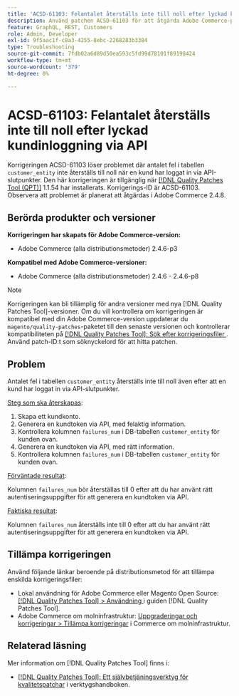 ```yaml
---
title: 'ACSD-61103: Felantalet återställs inte till noll efter lyckad kundinloggning via API'
description: Använd patchen ACSD-61103 för att åtgärda Adobe Commerce-problemet där antalet fel i tabellen"customer_entity" inte återställs till noll efter att en kund loggat in via API-slutpunkter.
feature: GraphQL, REST, Customers
role: Admin, Developer
exl-id: 9f5aac1f-c8a3-4255-8ebc-2268283b3384
type: Troubleshooting
source-git-commit: 7fdb02a6d89d50ea593c5fd99d78101f89198424
workflow-type: tm+mt
source-wordcount: '379'
ht-degree: 0%

---
```


# ACSD-61103: Felantalet återställs inte till noll efter lyckad kundinloggning via API

Korrigeringen ACSD-61103 löser problemet där antalet fel i tabellen `customer_entity` inte återställs till noll när en kund har loggat in via API-slutpunkter. Den här korrigeringen är tillgänglig när [[!DNL Quality Patches Tool (QPT)]](/help/tools/quality-patches-tool/quality-patches-tool-to-self-serve-quality-patches.md) 1.1.54 har installerats. Korrigerings-ID är ACSD-61103. Observera att problemet är planerat att åtgärdas i Adobe Commerce 2.4.8.

## Berörda produkter och versioner

**Korrigeringen har skapats för Adobe Commerce-version:**

* Adobe Commerce (alla distributionsmetoder) 2.4.6-p3

**Kompatibel med Adobe Commerce-versioner:**

* Adobe Commerce (alla distributionsmetoder) 2.4.6 - 2.4.6-p8

>[!NOTE]
>
>Korrigeringen kan bli tillämplig för andra versioner med nya [!DNL Quality Patches Tool]-versioner. Om du vill kontrollera om korrigeringen är kompatibel med din Adobe Commerce-version uppdaterar du `magento/quality-patches`-paketet till den senaste versionen och kontrollerar kompatibiliteten på [[!DNL Quality Patches Tool]: Sök efter korrigeringsfiler ](https://experienceleague.adobe.com/tools/commerce-quality-patches/index.html). Använd patch-ID:t som söknyckelord för att hitta patchen.

## Problem

Antalet fel i tabellen `customer_entity` återställs inte till noll även efter att en kund har loggat in via API-slutpunkter.

<u>Steg som ska återskapas</u>:

1. Skapa ett kundkonto.
1. Generera en kundtoken via API, med felaktig information.
1. Kontrollera kolumnen `failures_num` i DB-tabellen `customer_entity` för kunden ovan.
1. Generera en kundtoken via API, med rätt information.
1. Kontrollera kolumnen `failures_num` i DB-tabellen `customer_entity` för kunden ovan.

<u>Förväntade resultat</u>:

Kolumnen `failures_num` bör återställas till 0 efter att du har använt rätt autentiseringsuppgifter för att generera en kundtoken via API.

<u>Faktiska resultat</u>:

Kolumnen `failures_num` återställs inte till 0 efter att du har använt rätt autentiseringsuppgifter för att generera en kundtoken via API.

## Tillämpa korrigeringen

Använd följande länkar beroende på distributionsmetod för att tillämpa enskilda korrigeringsfiler:

* Lokal användning för Adobe Commerce eller Magento Open Source: [[!DNL Quality Patches Tool] > Användning ](/help/tools/quality-patches-tool/usage.md) i guiden [!DNL Quality Patches Tool].
* Adobe Commerce om molninfrastruktur: [Uppgraderingar och korrigeringar > Tillämpa korrigeringar](https://experienceleague.adobe.com/docs/commerce-cloud-service/user-guide/develop/upgrade/apply-patches.html) i Commerce om molninfrastruktur.

## Relaterad läsning

Mer information om [!DNL Quality Patches Tool] finns i:

* [[!DNL Quality Patches Tool]: Ett självbetjäningsverktyg för kvalitetspatchar](/help/tools/quality-patches-tool/quality-patches-tool-to-self-serve-quality-patches.md) i verktygshandboken.
